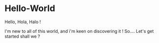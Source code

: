# Hello-World

Hello, Hola, Halo ! 

I'm new to all of this world, and i'm keen on discovering it !
So.... Let's get started shall we ?
